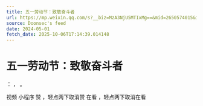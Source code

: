 ```yaml
---
title: 五一劳动节：致敬奋斗者
url: https://mp.weixin.qq.com/s?__biz=MzA3NjU5MTIxMg==&mid=2650574015&idx=1&sn=44b30b51a2584e55237dcd321f7f0af3
source: Doonsec's feed
date: 2024-05-01
fetch_date: 2025-10-06T17:14:39.014148
---
```


# 五一劳动节：致敬奋斗者

：
，
。

视频
小程序
赞
，轻点两下取消赞
在看
，轻点两下取消在看